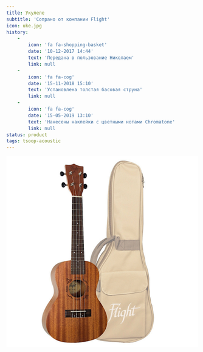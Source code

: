 ```yaml
---
title: Укулеле
subtitle: 'Сопрано от компании Flight'
icon: uke.jpg
history:
    -
        icon: 'fa fa-shopping-basket'
        date: '10-12-2017 14:44'
        text: 'Передана в пользование Николаем'
        link: null
    -
        icon: 'fa fa-cog'
        date: '15-11-2018 15:10'
        text: 'Установлена толстая басовая струна'
        link: null
    -
        icon: 'fa fa-cog'
        date: '15-05-2019 13:10'
        text: 'Нанесены наклейки с цветными нотами Chromatone'
        link: null
status: product
tags: tsoop-acoustic
---
```


![](./uke.jpg)
